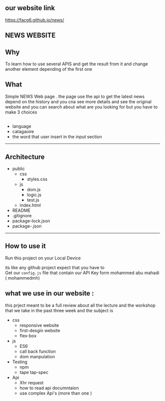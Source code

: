 ## ****our website link****

https://facg6.github.io/news/


## **NEWS WEBSITE**

## **Why**

To learn how to use several APIS and get the result from it and change another element depending of the first one 

## **What**
Simple NEWS Web page . the page use the api to get the latest news depend on the history
and you cna see more details and see the original website 
and you can search about what are you looking for 
but you have to make 3 choices 

##
 * language 
*   catagaoire
* the word that user insert in the input section  

___

## **Architecture**

* public
  * css
    * styles.css
  * js
    * dom.js
    * logic.js
    * test.js 
  * index.html
* README
* .gitignore 
* package-lock.json
* package-.json

---------
## **How to use it**

Run this project on your Local Device

its like any github project expect that you have to  
Get our ```config.js``` file that contain our API Key form mohammed abu mahadi ( mohammedmh)


## **what we use in our website :**
this prject meant to be a full review about all the lecture and the workshop that we take in the past three week and the subject is 

* css 
    * responsive website 
    * first-desgin website
    * flex-box
* js 
    * ES6
    * call back function 
    * dom manpulation 
* Testing
    * npm
    * tape tap-spec
* Api
    * Xhr request 
    * how to read api documntaion 
    * use complex Api's (more than one )
 
